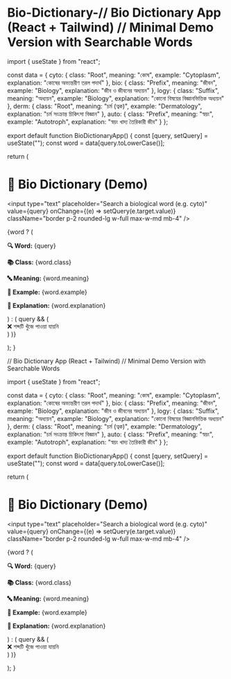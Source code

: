 # Bio-Dictionary-// Bio Dictionary App (React + Tailwind) // Minimal Demo Version with Searchable Words

import { useState } from "react";

const data = { cyto: { class: "Root", meaning: "কোষ", example: "Cytoplasm", explanation: "কোষের অভ্যন্তরীণ তরল পদার্থ" }, bio: { class: "Prefix", meaning: "জীবন", example: "Biology", explanation: "জীব ও জীবনের অধ্যয়ন" }, logy: { class: "Suffix", meaning: "অধ্যয়ন", example: "Biology", explanation: "কোনো বিষয়ের বিজ্ঞানভিত্তিক অধ্যয়ন" }, derm: { class: "Root", meaning: "চর্ম (ত্বক)", example: "Dermatology", explanation: "চর্ম সংক্রান্ত চিকিৎসা বিজ্ঞান" }, auto: { class: "Prefix", meaning: "স্বয়ং", example: "Autotroph", explanation: "স্বয়ং খাদ্য তৈরিকারী জীব" } };

export default function BioDictionaryApp() { const [query, setQuery] = useState(""); const word = data[query.toLowerCase()];

return ( <div className="min-h-screen bg-white text-black flex flex-col items-center p-6"> <h1 className="text-3xl font-bold mb-6">🔬 Bio Dictionary (Demo)</h1>

<input
    type="text"
    placeholder="Search a biological word (e.g. cyto)"
    value={query}
    onChange={(e) => setQuery(e.target.value)}
    className="border p-2 rounded-lg w-full max-w-md mb-4"
  />

  {word ? (
    <div className="bg-green-100 border border-green-300 p-4 rounded-xl w-full max-w-md">
      <p><strong>🔍 Word:</strong> {query}</p>
      <p><strong>📚 Class:</strong> {word.class}</p>
      <p><strong>🔤 Meaning:</strong> {word.meaning}</p>
      <p><strong>🧪 Example:</strong> {word.example}</p>
      <p><strong>📖 Explanation:</strong> {word.explanation}</p>
    </div>
  ) : (
    query && (
      <div className="text-red-600 mt-4">❌ শব্দটি খুঁজে পাওয়া যায়নি</div>
    )
  )}
</div>

); }

// Bio Dictionary App (React + Tailwind) // Minimal Demo Version with Searchable Words

import { useState } from "react";

const data = { cyto: { class: "Root", meaning: "কোষ", example: "Cytoplasm", explanation: "কোষের অভ্যন্তরীণ তরল পদার্থ" }, bio: { class: "Prefix", meaning: "জীবন", example: "Biology", explanation: "জীব ও জীবনের অধ্যয়ন" }, logy: { class: "Suffix", meaning: "অধ্যয়ন", example: "Biology", explanation: "কোনো বিষয়ের বিজ্ঞানভিত্তিক অধ্যয়ন" }, derm: { class: "Root", meaning: "চর্ম (ত্বক)", example: "Dermatology", explanation: "চর্ম সংক্রান্ত চিকিৎসা বিজ্ঞান" }, auto: { class: "Prefix", meaning: "স্বয়ং", example: "Autotroph", explanation: "স্বয়ং খাদ্য তৈরিকারী জীব" } };

export default function BioDictionaryApp() { const [query, setQuery] = useState(""); const word = data[query.toLowerCase()];

return ( <div className="min-h-screen bg-white text-black flex flex-col items-center p-6"> <h1 className="text-3xl font-bold mb-6">🔬 Bio Dictionary (Demo)</h1>

<input
    type="text"
    placeholder="Search a biological word (e.g. cyto)"
    value={query}
    onChange={(e) => setQuery(e.target.value)}
    className="border p-2 rounded-lg w-full max-w-md mb-4"
  />

  {word ? (
    <div className="bg-green-100 border border-green-300 p-4 rounded-xl w-full max-w-md">
      <p><strong>🔍 Word:</strong> {query}</p>
      <p><strong>📚 Class:</strong> {word.class}</p>
      <p><strong>🔤 Meaning:</strong> {word.meaning}</p>
      <p><strong>🧪 Example:</strong> {word.example}</p>
      <p><strong>📖 Explanation:</strong> {word.explanation}</p>
    </div>
  ) : (
    query && (
      <div className="text-red-600 mt-4">❌ শব্দটি খুঁজে পাওয়া যায়নি</div>
    )
  )}
</div>

); }

